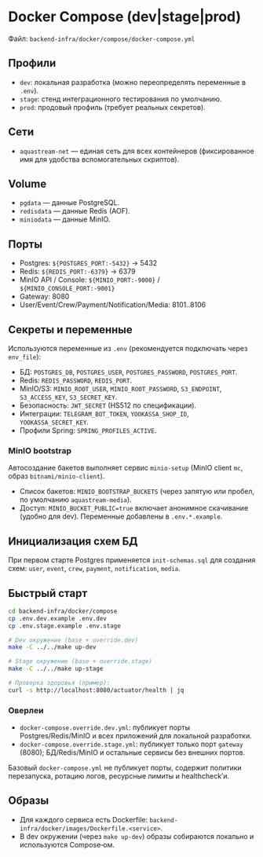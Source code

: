 # Docker Compose (dev|stage|prod)

Файл: `backend-infra/docker/compose/docker-compose.yml`

## Профили
- `dev`: локальная разработка (можно переопределять переменные в `.env`).
- `stage`: стенд интеграционного тестирования по умолчанию.
- `prod`: продовый профиль (требует реальных секретов).

## Сети
- `aquastream-net` — единая сеть для всех контейнеров (фиксированное имя для удобства вспомогательных скриптов).

## Volume
- `pgdata` — данные PostgreSQL.
- `redisdata` — данные Redis (AOF).
- `miniodata` — данные MinIO.

## Порты
- Postgres: `${POSTGRES_PORT:-5432}` → 5432
- Redis: `${REDIS_PORT:-6379}` → 6379
- MinIO API / Console: `${MINIO_PORT:-9000}` / `${MINIO_CONSOLE_PORT:-9001}`
- Gateway: 8080
- User/Event/Crew/Payment/Notification/Media: 8101..8106

## Секреты и переменные
Используются переменные из `.env` (рекомендуется подключать через `env_file`):
- БД: `POSTGRES_DB`, `POSTGRES_USER`, `POSTGRES_PASSWORD`, `POSTGRES_PORT`.
- Redis: `REDIS_PASSWORD`, `REDIS_PORT`.
- MinIO/S3: `MINIO_ROOT_USER`, `MINIO_ROOT_PASSWORD`, `S3_ENDPOINT`, `S3_ACCESS_KEY`, `S3_SECRET_KEY`.
- Безопасность: `JWT_SECRET` (HS512 по спецификации).
- Интеграции: `TELEGRAM_BOT_TOKEN`, `YOOKASSA_SHOP_ID`, `YOOKASSA_SECRET_KEY`.
- Профили Spring: `SPRING_PROFILES_ACTIVE`.

### MinIO bootstrap
Автосоздание бакетов выполняет сервис `minio-setup` (MinIO client `mc`, образ `bitnami/minio-client`).
- Список бакетов: `MINIO_BOOTSTRAP_BUCKETS` (через запятую или пробел, по умолчанию `aquastream-media`).
- Доступ: `MINIO_BUCKET_PUBLIC=true` включает анонимное скачивание (удобно для dev).
Переменные добавлены в `.env.*.example`.

## Инициализация схем БД
При первом старте Postgres применяется `init-schemas.sql` для создания схем: `user`, `event`, `crew`, `payment`, `notification`, `media`.

## Быстрый старт
```bash
cd backend-infra/docker/compose
cp .env.dev.example .env.dev
cp .env.stage.example .env.stage

# Dev окружение (base + override.dev)
make -C ../../make up-dev

# Stage окружение (base + override.stage)
make -C ../../make up-stage

# Проверка здоровья (пример):
curl -s http://localhost:8080/actuator/health | jq
```

### Оверлеи
- `docker-compose.override.dev.yml`: публикует порты Postgres/Redis/MinIO и всех приложений для локальной разработки.
- `docker-compose.override.stage.yml`: публикует только порт `gateway` (8080); БД/Redis/MinIO и остальные сервисы без внешних портов.

Базовый `docker-compose.yml` не публикует порты, содержит политики перезапуска, ротацию логов, ресурсные лимиты и healthcheck’и.

## Образы
- Для каждого сервиса есть Dockerfile: `backend-infra/docker/images/Dockerfile.<service>`.
- В dev окружении (через `make up-dev`) образы собираются локально и используются Compose‑ом.
